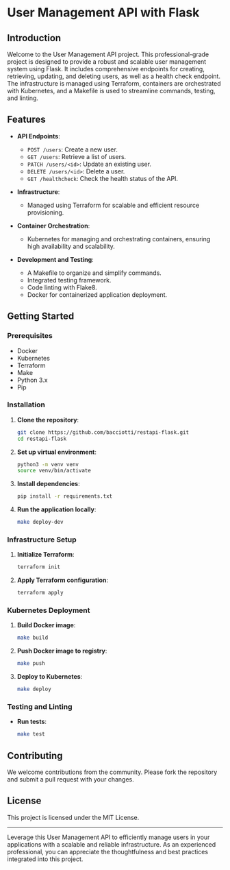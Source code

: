 # User Management API with Flask

## Introduction

Welcome to the User Management API project. This professional-grade project is designed to provide a robust and scalable user management system using Flask. It includes comprehensive endpoints for creating, retrieving, updating, and deleting users, as well as a health check endpoint. The infrastructure is managed using Terraform, containers are orchestrated with Kubernetes, and a Makefile is used to streamline commands, testing, and linting.

## Features

- **API Endpoints**:
  - `POST /users`: Create a new user.
  - `GET /users`: Retrieve a list of users.
  - `PATCH /users/<id>`: Update an existing user.
  - `DELETE /users/<id>`: Delete a user.
  - `GET /healthcheck`: Check the health status of the API.

- **Infrastructure**:
  - Managed using Terraform for scalable and efficient resource provisioning.

- **Container Orchestration**:
  - Kubernetes for managing and orchestrating containers, ensuring high availability and scalability.

- **Development and Testing**:
  - A Makefile to organize and simplify commands.
  - Integrated testing framework.
  - Code linting with Flake8.
  - Docker for containerized application deployment.

## Getting Started

### Prerequisites

- Docker
- Kubernetes
- Terraform
- Make
- Python 3.x
- Pip

### Installation

1. **Clone the repository**:
    ```bash
    git clone https://github.com/bacciotti/restapi-flask.git
    cd restapi-flask
    ```

2. **Set up virtual environment**:
    ```bash
    python3 -m venv venv
    source venv/bin/activate
    ```

3. **Install dependencies**:
    ```bash
    pip install -r requirements.txt
    ```

4. **Run the application locally**:
    ```bash
    make deploy-dev
    ```

### Infrastructure Setup

1. **Initialize Terraform**:
    ```bash
    terraform init
    ```

2. **Apply Terraform configuration**:
    ```bash
    terraform apply
    ```

### Kubernetes Deployment

1. **Build Docker image**:
    ```bash
    make build
    ```

2. **Push Docker image to registry**:
    ```bash
    make push
    ```

3. **Deploy to Kubernetes**:
    ```bash
    make deploy
    ```

### Testing and Linting

- **Run tests**:
    ```bash
    make test
    ```


## Contributing

We welcome contributions from the community. Please fork the repository and submit a pull request with your changes.

## License

This project is licensed under the MIT License.

---

Leverage this User Management API to efficiently manage users in your applications with a scalable and reliable infrastructure. As an experienced professional, you can appreciate the thoughtfulness and best practices integrated into this project.

